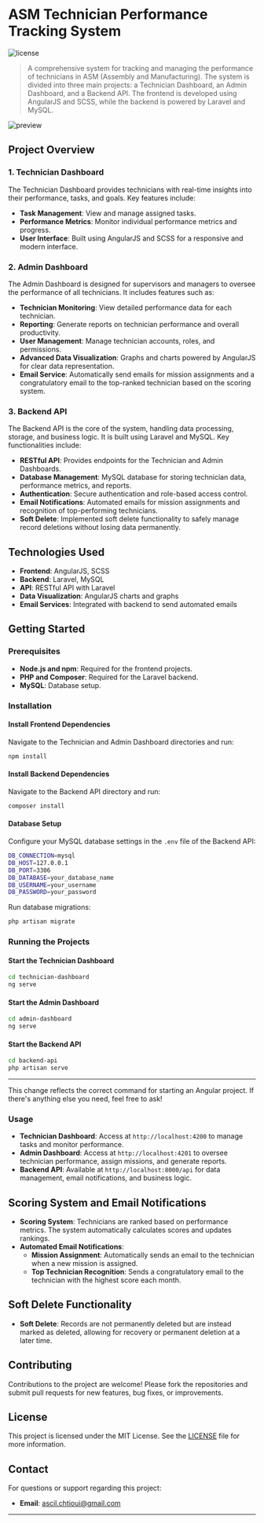 # ASM Technician Performance Tracking System

![license](https://img.shields.io/badge/license-MIT-blue.svg)

> A comprehensive system for tracking and managing the performance of technicians in ASM (Assembly and Manufacturing). The system is divided into three main projects: a Technician Dashboard, an Admin Dashboard, and a Backend API. The frontend is developed using AngularJS and SCSS, while the backend is powered by Laravel and MySQL.

![preview](public/assets/system_preview.jpg)

## Project Overview

### 1. Technician Dashboard

The Technician Dashboard provides technicians with real-time insights into their performance, tasks, and goals. Key features include:

- **Task Management**: View and manage assigned tasks.
- **Performance Metrics**: Monitor individual performance metrics and progress.
- **User Interface**: Built using AngularJS and SCSS for a responsive and modern interface.

### 2. Admin Dashboard

The Admin Dashboard is designed for supervisors and managers to oversee the performance of all technicians. It includes features such as:

- **Technician Monitoring**: View detailed performance data for each technician.
- **Reporting**: Generate reports on technician performance and overall productivity.
- **User Management**: Manage technician accounts, roles, and permissions.
- **Advanced Data Visualization**: Graphs and charts powered by AngularJS for clear data representation.
- **Email Service**: Automatically send emails for mission assignments and a congratulatory email to the top-ranked technician based on the scoring system.

### 3. Backend API

The Backend API is the core of the system, handling data processing, storage, and business logic. It is built using Laravel and MySQL. Key functionalities include:

- **RESTful API**: Provides endpoints for the Technician and Admin Dashboards.
- **Database Management**: MySQL database for storing technician data, performance metrics, and reports.
- **Authentication**: Secure authentication and role-based access control.
- **Email Notifications**: Automated emails for mission assignments and recognition of top-performing technicians.
- **Soft Delete**: Implemented soft delete functionality to safely manage record deletions without losing data permanently.

## Technologies Used

- **Frontend**: AngularJS, SCSS
- **Backend**: Laravel, MySQL
- **API**: RESTful API with Laravel
- **Data Visualization**: AngularJS charts and graphs
- **Email Services**: Integrated with backend to send automated emails

## Getting Started

### Prerequisites

- **Node.js and npm**: Required for the frontend projects.
- **PHP and Composer**: Required for the Laravel backend.
- **MySQL**: Database setup.

### Installation

#### Install Frontend Dependencies

Navigate to the Technician and Admin Dashboard directories and run:

```bash
npm install
```

#### Install Backend Dependencies

Navigate to the Backend API directory and run:

```bash
composer install
```

#### Database Setup

Configure your MySQL database settings in the `.env` file of the Backend API:

```bash
DB_CONNECTION=mysql
DB_HOST=127.0.0.1
DB_PORT=3306
DB_DATABASE=your_database_name
DB_USERNAME=your_username
DB_PASSWORD=your_password
```

Run database migrations:

```bash
php artisan migrate
```

### Running the Projects

#### Start the Technician Dashboard

```bash
cd technician-dashboard
ng serve
```

#### Start the Admin Dashboard

```bash
cd admin-dashboard
ng serve
```

#### Start the Backend API

```bash
cd backend-api
php artisan serve
```

---

This change reflects the correct command for starting an Angular project. If there's anything else you need, feel free to ask!

### Usage

- **Technician Dashboard**: Access at `http://localhost:4200` to manage tasks and monitor performance.
- **Admin Dashboard**: Access at `http://localhost:4201` to oversee technician performance, assign missions, and generate reports.
- **Backend API**: Available at `http://localhost:8000/api` for data management, email notifications, and business logic.

## Scoring System and Email Notifications

- **Scoring System**: Technicians are ranked based on performance metrics. The system automatically calculates scores and updates rankings.
- **Automated Email Notifications**: 
  - **Mission Assignment**: Automatically sends an email to the technician when a new mission is assigned.
  - **Top Technician Recognition**: Sends a congratulatory email to the technician with the highest score each month.

## Soft Delete Functionality

- **Soft Delete**: Records are not permanently deleted but are instead marked as deleted, allowing for recovery or permanent deletion at a later time.

## Contributing

Contributions to the project are welcome! Please fork the repositories and submit pull requests for new features, bug fixes, or improvements.

## License

This project is licensed under the MIT License. See the [LICENSE](https://github.com/YourUsername/backend-api/blob/main/LICENSE.md) file for more information.

## Contact

For questions or support regarding this project:

- **Email**: [ascil.chtioui@gmail.com](mailto:ascil.chtioui@gmail.com)

---
